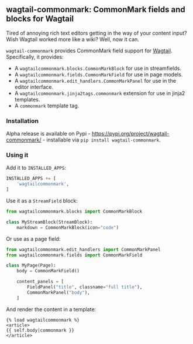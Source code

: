 ## wagtail-commonmark: CommonMark fields and blocks for Wagtail

Tired of annoying rich text editors getting in the way of your content
input?  Wish Wagtail worked more like a wiki?  Well, now it can.

`wagtail-commonmark` provides CommonMark field support for [Wagtail](https://github.com/torchbox/wagtail/).
Specifically, it provides:

* A `wagtailcommonmark.blocks.CommonMarkBlock` for use in streamfields.
* A `wagtailcommonmark.fields.CommonMarkField` for use in page models.
* A `wagtailcommonmark.edit_handlers.CommonMarkPanel` for use in the editor interface.
* A `wagtailcommonmark.jinja2tags.commonmark` extension for use in jinja2 templates.
* A `commonmark` template tag.

### Installation

Alpha release is available on Pypi - https://pypi.org/project/wagtail-commonmark/ - installable via `pip install wagtail-commonmark`.


### Using it

Add it to `INSTALLED_APPS`:

```python
INSTALLED_APPS += [
    'wagtailcommonmark',
]
```

Use it as a `StreamField` block:

```python
from wagtailcommonmark.blocks import CommonMarkBlock

class MyStreamBlock(StreamBlock):
    markdown = CommonMarkBlock(icon="code")
```

Or use as a page field:

```python
from wagtailcommonmark.edit_handlers import CommonMarkPanel
from wagtailcommonmark.fields import CommonMarkField

class MyPage(Page):
    body = CommonMarkField()

    content_panels = [
        FieldPanel("title", classname="full title"),
        CommonMarkPanel("body"),
    ]
```

And render the content in a template:

```html+django
{% load wagtailcommonmark %}
<article>
{{ self.body|commonmark }}
</article>
```
